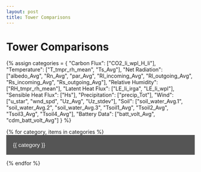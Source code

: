 ```yaml
---
layout: post
title: Tower Comparisons
---
```


<h1>Tower Comparisons</h1>

{% assign categories = 
  {
    "Carbon Flux": ["CO2_li_wpl_H_li"],
    "Temperature": ["T_tmpr_rh_mean", "Ts_Avg"],
    "Net Radiation": ["albedo_Avg", "Rn_Avg", "par_Avg", "Rl_incoming_Avg", "Rl_outgoing_Avg", "Rs_incoming_Avg", "Rs_outgoing_Avg"],
    "Relative Humidity": ["RH_tmpr_rh_mean"],
    "Latent Heat Flux": ["LE_li_irga", "LE_li_wpl"],
    "Sensible Heat Flux": ["Hs"],
    "Precipitation": ["precip_Tot"],
    "Wind": ["u_star", "wnd_spd", "Uz_Avg", "Uz_stdev"],
    "Soil": ["soil_water_Avg.1", "soil_water_Avg.2", "soil_water_Avg.3", "Tsoil1_Avg", "Tsoil2_Avg", "Tsoil3_Avg", "Tsoil4_Avg"],
    "Battery Data": ["batt_volt_Avg", "cdm_batt_volt_Avg"]
  } 
%}

{% for category, items in categories %}
    <button class="collapsible">{{ category }}</button>
    <div class="content">
        <h2>{{ category }}</h2>
        <div class="grid-container">
            {% for item in items %}
                <div class="grid-item">
                    <a href="#" target="_blank">
                        <img src="#" alt="{{ item }}" onerror="imgError(this);">
                        <span>{{ item }}</span>
                    </a>
                </div>
            {% endfor %}
        </div>
    </div>
{% endfor %}

<script>
    var coll = document.getElementsByClassName("collapsible");
    var i;

    for (i = 0; i < coll.length; i++) {
        coll[i].addEventListener("click", function() {
            this.classList.toggle("active");
            var content = this.nextElementSibling;
            if (content.style.display === "block") {
                content.style.display = "none";
            } else {
                content.style.display = "block";
            }
        });
    }

    function imgError(image) {
        image.onerror = null;
        image.src = "#"; // Add your fallback image URL here
    }
</script>

<style>
    /* Collapsible button style */
    .collapsible {
      background-color: #555;
      color: white;
      cursor: pointer;
      padding: 18px;
      width: 100%;
      border: none;
      text-align: left;
      outline: none;
      font-size: 15px;
      transition: 0.4s;
    }

    .collapsible:active, .collapsible:hover {
        background-color: #777;
    }

    /* Content of the collapsible sections */
    .content {
        padding: 0 18px;
        display: none;
        overflow: hidden;
        background-color: #f1f1f1;
        transition: max-height 0.2s ease-out;
    }

    /* Style for grid items */
    .grid-container {
        display: grid;
        grid-template-columns: auto auto auto;
        gap: 10px;
    }

    .grid-item {
        background-color: rgba(255, 255, 255, 0.8);
        padding: 20px;
        font-size: 30px;
        text-align: center;
    }
</style>

